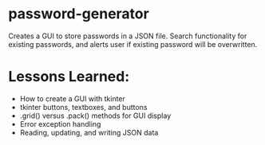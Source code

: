 # password-generator
Creates a GUI to store passwords in a JSON file. Search functionality for existing passwords, and alerts user if existing password will be overwritten.

# Lessons Learned:

* How to create a GUI with tkinter
* tkinter buttons, textboxes, and buttons
* .grid() versus .pack() methods for GUI display
* Error exception handling
* Reading, updating, and writing JSON data
